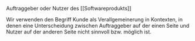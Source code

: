 Auftraggeber oder Nutzer des [[Softwareprodukts]]

Wir verwenden den Begriff Kunde als Verallgemeinerung in Kontexten, in denen eine Unterscheidung zwischen Auftraggeber auf der einen Seite und Nutzer auf der anderen Seite nicht sinnvoll bzw. möglich ist.